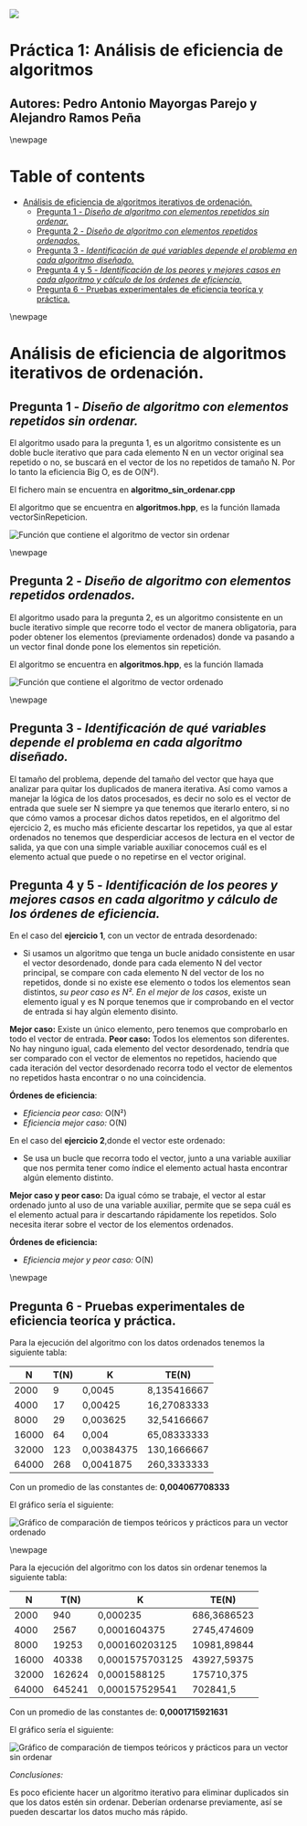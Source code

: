 ![](./img/title.png )



# Práctica 1: Análisis de eficiencia de algoritmos
## Autores: Pedro Antonio Mayorgas Parejo y Alejandro Ramos Peña

\newpage

# Table of contents
- [Análisis de eficiencia de algoritmos iterativos de ordenación.](#anlisis-de-eficiencia-de-algoritmos-iterativos-de-ordenacin)
  - [Pregunta 1 - *Diseño de algoritmo con elementos repetidos sin ordenar.*](#pregunta-1---diseo-de-algoritmo-con-elementos-repetidos-sin-ordenar)
  - [Pregunta 2 - *Diseño de algoritmo con elementos repetidos ordenados.*](#pregunta-2---diseo-de-algoritmo-con-elementos-repetidos-ordenados)
  - [Pregunta 3 - *Identificación de qué variables depende el problema en cada algoritmo diseñado.*](#pregunta-3---identificacin-de-qu-variables-depende-el-problema-en-cada-algoritmo-diseado)
  - [Pregunta 4 y 5 - *Identificación de los peores y mejores casos en cada algoritmo y cálculo de los órdenes de eficiencia.*](#pregunta-4-y-5---identificacin-de-los-peores-y-mejores-casos-en-cada-algoritmo-y-clculo-de-los-rdenes-de-eficiencia)
  - [Pregunta 6 - Pruebas experimentales de eficiencia teoríca y práctica.](#pregunta-6---pruebas-experimentales-de-eficiencia-teoríca-y-práctica)

\newpage

# Análisis de eficiencia de algoritmos iterativos de ordenación.

## Pregunta 1 - *Diseño de algoritmo con elementos repetidos sin ordenar.*
El algoritmo usado para la pregunta 1, es un algoritmo consistente es un doble bucle iterativo que para cada elemento N en un vector original sea repetido o no, se buscará en el vector de los no repetidos de tamaño N. Por lo tanto la eficiencia Big O, es de O(N²).

El fichero main se encuentra en **algoritmo_sin_ordenar.cpp**

El algoritmo que se encuentra en **algoritmos.hpp**, es la función llamada vectorSinRepeticion.

![Función que contiene el algoritmo de vector sin ordenar](./img/algoritmo_no_eficiente_no_ordenado.png "Función que contiene el algoritmo del vector sin ordenar")

\newpage

## Pregunta 2 - *Diseño de algoritmo con elementos repetidos ordenados.*

El algoritmo usado para la pregunta 2, es un algoritmo consistente en un bucle iterativo simple que recorre todo el vector de manera obligatoria, para poder obtener los elementos (previamente ordenados) donde va pasando a un vector final donde pone los elementos sin repetición.

El algoritmo se encuentra en **algoritmos.hpp**, es la función llamada

![Función que contiene el algoritmo de vector ordenado](./img/algoritmo_eficiente_ordenado.png "Función que contiene el algoritmo del vector sin ordenado")

\newpage

## Pregunta 3 - *Identificación de qué variables depende el problema en cada algoritmo diseñado.*

El tamaño del problema, depende del tamaño del vector que haya que analizar para quitar los duplicados de manera iterativa. Así como vamos a manejar la lógica de los datos procesados, es decir no solo es el vector de entrada que suele ser N siempre ya que tenemos que iterarlo entero, si no que cómo vamos a procesar dichos datos repetidos, en el algoritmo del ejercicio 2, es mucho más eficiente descartar los repetidos, ya que al estar ordenados no tenemos que desperdiciar accesos de lectura en el vector de salida, ya que con una simple variable auxiliar conocemos cuál es el elemento actual que puede o no repetirse en el vector original.


## Pregunta 4 y 5 - *Identificación de los peores y mejores casos en cada algoritmo y cálculo de los órdenes de eficiencia.*

En el caso del **ejercicio 1**, con un vector de entrada desordenado:

- Si usamos un algoritmo que tenga un bucle anidado consistente en usar el vector desordenado, donde para cada elemento N del vector principal, se compare con cada elemento N del vector de los no repetidos, donde si no existe ese elemento o todos los elementos sean distintos, *su peor caso es N².* *En el mejor de los casos*, existe un elemento igual y es N porque tenemos que ir comprobando en el vector de entrada si hay algún elemento disinto.

**Mejor caso:** Existe un único elemento, pero tenemos que comprobarlo en todo el vector de entrada.
**Peor caso:** Todos los elementos son diferentes. No hay ninguno igual, cada elemento del vector desordenado, tendría que ser comparado con el vector de elementos no repetidos, haciendo que cada iteración del vector desordenado recorra todo el vector de elementos no repetidos hasta encontrar o no una coincidencia.

**Órdenes de eficiencia**:

- *Eficiencia peor caso:* O(N²)
- *Eficiencia mejor caso:* O(N)

En el caso del **ejercicio 2**,donde el vector este ordenado:

- Se usa un bucle que recorra todo el vector, junto a una variable auxiliar que nos permita tener como índice el elemento actual hasta encontrar algún elemento distinto.

**Mejor caso y peor caso:** Da igual cómo se trabaje, el vector al estar ordenado junto al uso de una variable auxiliar, permite que se sepa cuál es el elemento actual para ir descartando rápidamente los repetidos. Solo necesita iterar sobre el vector de los elementos ordenados.

**Órdenes de eficiencia:**

- *Eficiencia mejor y peor caso:* O(N)

\newpage

## Pregunta 6 - Pruebas experimentales de eficiencia teoríca y práctica.

Para la ejecución del algoritmo con los datos ordenados tenemos la siguiente tabla:

| N     | T(N) | K          | TE(N)       |
| ----- | ---- | ---------- | ----------- |
| 2000  | 9    | 0,0045     | 8,135416667 |
| 4000  | 17   | 0,00425    | 16,27083333 |
| 8000  | 29   | 0,003625   | 32,54166667 |
| 16000 | 64   | 0,004      | 65,08333333 |
| 32000 | 123  | 0,00384375 | 130,1666667 |
| 64000 | 268  | 0,0041875  | 260,3333333 |

Con un promedio de las constantes de: **0,004067708333**

El gráfico sería el siguiente:

![Gráfico de comparación de tiempos teóricos y prácticos para un vector ordenado](./img/graficovectorordenado.png "Gráfico de comparación de tiempos teóricos y prácticos para un vector ordenado")

\newpage

Para la ejecución del algoritmo con los datos sin ordenar tenemos la siguiente tabla:

| N     | T(N)   | K               | TE(N)       |
| ----- | ------ | --------------- | ----------- |
| 2000  | 940    | 0,000235        | 686,3686523 |
| 4000  | 2567   | 0,0001604375    | 2745,474609 |
| 8000  | 19253  | 0,000160203125  | 10981,89844 |
| 16000 | 40338  | 0,0001575703125 | 43927,59375 |
| 32000 | 162624 | 0,0001588125    | 175710,375  |
| 64000 | 645241 | 0,000157529541  | 702841,5    |

Con un promedio de las constantes de: **0,0001715921631**

El gráfico sería el siguiente:

![Gráfico de comparación de tiempos teóricos y prácticos para un vector sin ordenar](./img/graficovectorsinordenar.png "Gráfico de comparación de tiempos teóricos y prácticos para un vector sin ordenar")


*Conclusiones:*

Es poco eficiente hacer un algoritmo iterativo para eliminar duplicados sin que los datos estén sin ordenar. Deberían ordenarse previamente, así se pueden descartar los datos mucho más rápido.
